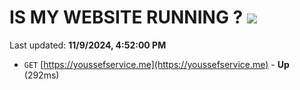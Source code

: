 # IS MY WEBSITE RUNNING ? [![](https://img.shields.io/static/v1?label=Sponsor&message=%E2%9D%A4&logo=GitHub&color=%23fe8e86)](https://github.com/sponsors/Youssef-Lehmam)

Last updated: **11/9/2024, 4:52:00 PM**

- `GET` [https://youssefservice.me](https://youssefservice.me) - **Up** (292ms)
